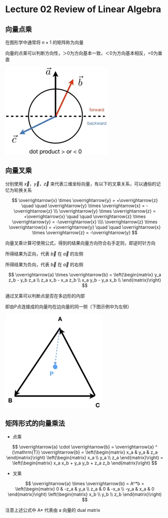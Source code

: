 # Lecture 02 Review of Linear Algebra

## 向量点乘

在图形学中通常将 $n \times 1$ 的矩阵称为向量

向量的点乘可以判断方向性，＞0为方向基本一致，＜0为方向基本相反，=0为垂直

![](image/1.png)


## 向量叉乘

分别使用  $\overrightarrow{x}$，$\overrightarrow{y}$，$\overrightarrow{z}$  来代表三维坐标向量，有以下的叉乘关系，可以通俗的记忆为轮换关系

$$
\overrightarrow{x} \times \overrightarrow{y} = +\overrightarrow{z} \quad \quad
\overrightarrow{y} \times \overrightarrow{x} = -\overrightarrow{z} \\\
\overrightarrow{y} \times \overrightarrow{z} = +\overrightarrow{x} \quad \quad
\overrightarrow{z} \times \overrightarrow{y} = -\overrightarrow{x} \\\\
\overrightarrow{z} \times \overrightarrow{x} = +\overrightarrow{y} \quad \quad
\overrightarrow{x} \times \overrightarrow{z} = -\overrightarrow{y} 
$$

向量叉乘计算可使用公式，得到的结果向量方向符合右手定则，即逆时针方向

所得结果为正向，代表 $\overrightarrow{b}$  在  $\overrightarrow{a}$   的左侧

所得结果为负向，代表 $\overrightarrow{b}$  在  $\overrightarrow{a}$   的右侧

$$
\overrightarrow{a} \times \overrightarrow{b} = 
\left(\begin{matrix}
y_a z_b - y_b z_a \\
z_a x_b - x_a z_b \\
x_a y_b - y_a x_b \\
\end{matrix}\right)
$$

通过叉乘可以判断点是否在多边形的内部

即由P点连接成的向量均在边向量的同一侧（下图示例中为左侧）

![](image/2.png)


## 矩阵形式的向量乘法

- 点乘

$$
\overrightarrow{a} \cdot \overrightarrow{b} = 
\overrightarrow{a} ^ {\mathrm{T}} \overrightarrow{b} = 
\left(\begin{matrix}
x_a & y_a & z_a
\end{matrix}\right)
\left(\begin{matrix}
x_a \\ y_a \\ z_a
\end{matrix}\right) = 
\left(\begin{matrix}
x_a x_b + y_a y_b + z_a z_b
\end{matrix}\right)
$$

- 叉乘

$$
\overrightarrow{a} \times \overrightarrow{b} = A^*b =
\left(\begin{matrix}
0 & -z_a & y_a \\
z_a & 0 & -x_a \\ 
-y_a & x_a & 0
\end{matrix}\right) 
\left(\begin{matrix}
x_b \\ y_b \\ z_b
\end{matrix}\right)
$$

注意上述公式中 A* 代表由 a 向量的 dual matrix

